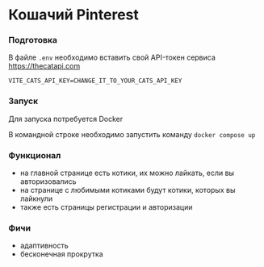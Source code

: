 # Кошачий Pinterest

### Подготовка

В файле `.env` необходимо вставить свой API-токен сервиса https://thecatapi.com

``
VITE_CATS_API_KEY=CHANGE_IT_TO_YOUR_CATS_API_KEY
``

### Запуск

Для запуска потребуется Docker

В командной строке необходимо запустить команду
``
docker compose up
``

### Функционал

- на главной странице есть котики, их можно лайкать, если вы авторизовались
- на странице с любимыми котиками будут котики, которых вы лайкнули
- также есть страницы регистрации и авторизации

### Фичи

- адаптивность
- бесконечная прокрутка